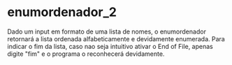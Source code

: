 # enumordenador_2
Dado um input em formato de uma lista de nomes, o enumordenador retornará a lista ordenada alfabeticamente e devidamente enumerada. Para indicar o fim da lista, caso nao seja intuitivo ativar o End of File, apenas digite "fim" e o programa o reconhecerá devidamente.
